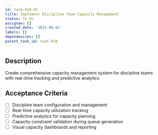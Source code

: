 ```yaml
---
id: task-018.02
title: Implement Discipline Team Capacity Management
status: To Do
assignee: []
created_date: '2025-08-01'
labels: []
dependencies: []
parent_task_id: task-018
---
```


## Description

Create comprehensive capacity management system for discipline teams with real-time tracking and predictive analytics

## Acceptance Criteria

- [ ] Discipline team configuration and management
- [ ] Real-time capacity utilization tracking
- [ ] Predictive analytics for capacity planning
- [ ] Capacity constraint validation during queue generation
- [ ] Visual capacity dashboards and reporting
